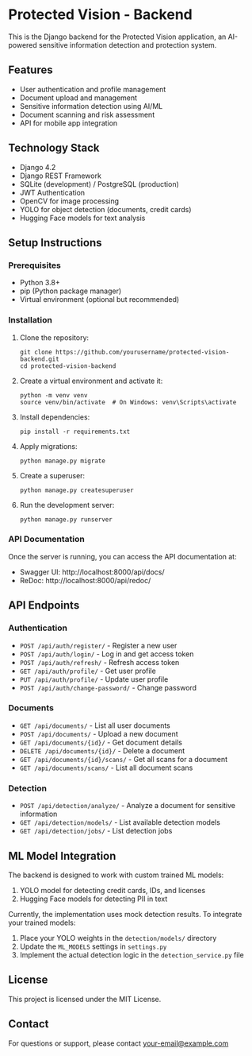 # Protected Vision - Backend

This is the Django backend for the Protected Vision application, an AI-powered sensitive information detection and protection system.

## Features

- User authentication and profile management
- Document upload and management
- Sensitive information detection using AI/ML
- Document scanning and risk assessment
- API for mobile app integration

## Technology Stack

- Django 4.2
- Django REST Framework
- SQLite (development) / PostgreSQL (production)
- JWT Authentication
- OpenCV for image processing
- YOLO for object detection (documents, credit cards)
- Hugging Face models for text analysis

## Setup Instructions

### Prerequisites

- Python 3.8+
- pip (Python package manager)
- Virtual environment (optional but recommended)

### Installation

1. Clone the repository:
   ```
   git clone https://github.com/yourusername/protected-vision-backend.git
   cd protected-vision-backend
   ```

2. Create a virtual environment and activate it:
   ```
   python -m venv venv
   source venv/bin/activate  # On Windows: venv\Scripts\activate
   ```

3. Install dependencies:
   ```
   pip install -r requirements.txt
   ```

4. Apply migrations:
   ```
   python manage.py migrate
   ```

5. Create a superuser:
   ```
   python manage.py createsuperuser
   ```

6. Run the development server:
   ```
   python manage.py runserver
   ```

### API Documentation

Once the server is running, you can access the API documentation at:
- Swagger UI: http://localhost:8000/api/docs/
- ReDoc: http://localhost:8000/api/redoc/

## API Endpoints

### Authentication

- `POST /api/auth/register/` - Register a new user
- `POST /api/auth/login/` - Log in and get access token
- `POST /api/auth/refresh/` - Refresh access token
- `GET /api/auth/profile/` - Get user profile
- `PUT /api/auth/profile/` - Update user profile
- `POST /api/auth/change-password/` - Change password

### Documents

- `GET /api/documents/` - List all user documents
- `POST /api/documents/` - Upload a new document
- `GET /api/documents/{id}/` - Get document details
- `DELETE /api/documents/{id}/` - Delete a document
- `GET /api/documents/{id}/scans/` - Get all scans for a document
- `GET /api/documents/scans/` - List all document scans

### Detection

- `POST /api/detection/analyze/` - Analyze a document for sensitive information
- `GET /api/detection/models/` - List available detection models
- `GET /api/detection/jobs/` - List detection jobs

## ML Model Integration

The backend is designed to work with custom trained ML models:

1. YOLO model for detecting credit cards, IDs, and licenses
2. Hugging Face models for detecting PII in text

Currently, the implementation uses mock detection results. To integrate your trained models:

1. Place your YOLO weights in the `detection/models/` directory
2. Update the `ML_MODELS` settings in `settings.py`
3. Implement the actual detection logic in the `detection_service.py` file

## License

This project is licensed under the MIT License.

## Contact

For questions or support, please contact your-email@example.com 